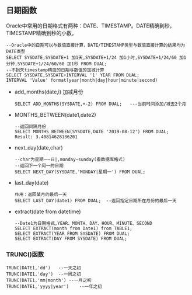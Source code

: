 ## 日期函数

Oracle中常用的日期格式有两种：DATE、TIMESTAMP。DATE精确到秒，TIMESTAMP精确到秒的小数。

```plsql
--Oracle中的日期可以与数值直接计算，DATE/TIMESTAMP类型与数值直接计算的结果均为DATE类型
SELECT SYSDATE,SYSDATE+1 加1天,SYSDATE+1/24 加1小时,SYSDATE+1/24/60 加1分钟,SYSDATE+1/24/60/60 加1秒 FROM DUAL;
--不损失timestamp精度的日期与数值的加减计算
SELECT SYSDATE,SYSDATE+INTERVAL '1' YEAR FROM DUAL;
INTERVAL 'Value' format(year|month|day|hour|minute|second)
```

- add_months(date,i)  加减月份

  ```plsql
  SELECT ADD_MONTHS(SYSDATE,+-2) FROM DUAL;   ---当前时间添加/减去2个月
  ```
  
- MONTHS_BETWEEN(date1,date2)

  ```plsql
  --返回间隔月份
  SELECT MONTHS_BETWEEN(SYSDATE,DATE '2019-08-12') FROM DUAL;
  Result: 3.40814628136201
  ```

- next_day(date,char)

  ```plsql
  --char为星期一~日|,monday~sunday(看数据库格式)
  --返回下一个周一的日期
  SELECT NEXT_DAY(SYSDATE,'MONDAY|星期一') FROM DUAL;
  ```

- last_day(date)

  ```plsql
  作用：返回某月的最后一天
  SELECT LAST_DAY(date1) FROM DUAL;  --返回指定日期所在月份的最后一天
  ```

- extract(date from datetime)

  ```plsql
  --Date1为日期格式,YEAR、MONTH、DAY、HOUR、MINUTE、SECOND
  SELECT EXTRACT(month from Date1) from TABLE1;
  SELECT EXTRACT(YEAR FROM SYSDATE) FROM DUAL;
  SELECT EXTRACT(DAY FROM SYSDATE) FROM DUAL;
  ```

### TRUNC()函数
```plsql
TRUNC(DATE1,'dd')	--一天之初
TRUNC(DATE1,'day')	--一周之初
TRUNC(DATE1,'mm|month')	--一月之初
TRUNC(DATE1,'yyyy|year')	--一年之初
```